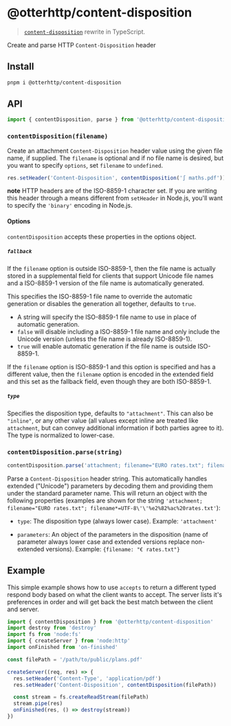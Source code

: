 # @otterhttp/content-disposition

> [`content-disposition`](https://github.com/jshttp/content-disposition) rewrite
> in TypeScript.

Create and parse HTTP `Content-Disposition` header

## Install

```sh
pnpm i @otterhttp/content-disposition
```

## API

```ts
import { contentDisposition, parse } from '@otterhttp/content-disposition'
```

### `contentDisposition(filename)`

Create an attachment `Content-Disposition` header value using the given file
name, if supplied. The `filename` is optional and if no file name is desired,
but you want to specify `options`, set `filename` to `undefined`.

```js
res.setHeader('Content-Disposition', contentDisposition('∫ maths.pdf'))
```

**note** HTTP headers are of the ISO-8859-1 character set. If you are writing
this header through a means different from `setHeader` in Node.js, you'll want
to specify the `'binary'` encoding in Node.js.

#### Options

`contentDisposition` accepts these properties in the options object.

##### `fallback`

If the `filename` option is outside ISO-8859-1, then the file name is actually
stored in a supplemental field for clients that support Unicode file names and a
ISO-8859-1 version of the file name is automatically generated.

This specifies the ISO-8859-1 file name to override the automatic generation or
disables the generation all together, defaults to `true`.

- A string will specify the ISO-8859-1 file name to use in place of automatic
  generation.
- `false` will disable including a ISO-8859-1 file name and only include the
  Unicode version (unless the file name is already ISO-8859-1).
- `true` will enable automatic generation if the file name is outside
  ISO-8859-1.

If the `filename` option is ISO-8859-1 and this option is specified and has a
different value, then the `filename` option is encoded in the extended field and
this set as the fallback field, even though they are both ISO-8859-1.

##### `type`

Specifies the disposition type, defaults to `"attachment"`. This can also be
`"inline"`, or any other value (all values except inline are treated like
`attachment`, but can convey additional information if both parties agree to
it). The type is normalized to lower-case.

### `contentDisposition.parse(string)`

```js
contentDisposition.parse('attachment; filename="EURO rates.txt"; filename*=UTF-8\'\'%e2%82%ac%20rates.txt')
```

Parse a `Content-Disposition` header string. This automatically handles extended
("Unicode") parameters by decoding them and providing them under the standard
parameter name. This will return an object with the following properties
(examples are shown for the string
`'attachment; filename="EURO rates.txt"; filename*=UTF-8\'\'%e2%82%ac%20rates.txt'`):

- `type`: The disposition type (always lower case). Example: `'attachment'`

- `parameters`: An object of the parameters in the disposition (name of
  parameter always lower case and extended versions replace non-extended
  versions). Example: `{filename: "€ rates.txt"}`

## Example

This simple example shows how to use `accepts` to return a different typed
respond body based on what the client wants to accept. The server lists it's
preferences in order and will get back the best match between the client and
server.

```ts
import { contentDisposition } from '@otterhttp/content-disposition'
import destroy from 'destroy'
import fs from 'node:fs'
import { createServer } from 'node:http'
import onFinished from 'on-finished'

const filePath = '/path/to/public/plans.pdf'

createServer((req, res) => {
  res.setHeader('Content-Type', 'application/pdf')
  res.setHeader('Content-Disposition', contentDisposition(filePath))

  const stream = fs.createReadStream(filePath)
  stream.pipe(res)
  onFinished(res, () => destroy(stream))
})
```
